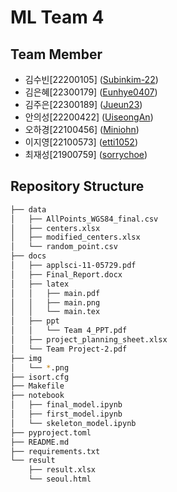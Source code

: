 # ML Team 4

## Team Member

- 김수빈[22200105] ([Subinkim-22](https://github.com/Subinkim-22))
- 김은혜[22300179] ([Eunhye0407](https://github.com/Eunhye0407))
- 김주은[22300189] ([Jueun23](https://github.com/Jueun23))
- 안의성[22200422] ([UiseongAn](https://github.com/UiseongAn)) 
- 오하경[22100456] ([Miniohn](https://github.com/Miniohn))
- 이지영[22100573] ([etti1052](https://github.com/etti1052))
- 최재성[21900759] ([sorrychoe](https://github.com/sorrychoe))

## Repository Structure

```bash
├── data
│   ├── AllPoints_WGS84_final.csv
│   ├── centers.xlsx
│   ├── modified_centers.xlsx
│   └── random_point.csv
├── docs
│   ├── applsci-11-05729.pdf
│   ├── Final_Report.docx
│   ├── latex
│   │   ├── main.pdf
│   │   ├── main.png
│   │   └── main.tex
│   ├── ppt
│   │   └── Team 4_PPT.pdf
│   ├── project_planning_sheet.xlsx
│   └── Team Project-2.pdf
├── img
│   └── *.png
├── isort.cfg
├── Makefile
├── notebook
│   ├── final_model.ipynb
│   ├── first_model.ipynb
│   └── skeleton_model.ipynb
├── pyproject.toml
├── README.md
├── requirements.txt
└── result
    ├── result.xlsx
    └── seoul.html
```

